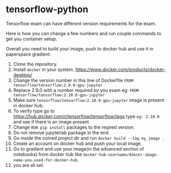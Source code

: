 # tensorflow-python

Tensorflow exam can have different version requirements for the exam.

Here is how you can change a few numbers and run couple commands to get you container setup.

Overall you need to build your image, push to docker hub and use it in paperspace gradient.

1. Clone the repository.
2. Install `docker` in your system. https://www.docker.com/products/docker-desktop/
3. Change the version number in this line of Dockerfile `FROM tensorflow/tensorflow:2.9.0-gpu-jupyter`
4. Replace 2.9.0 with a number required by you exam eg: `FROM tensorflow/tensorflow:2.10.0-gpu-jupyter`
5. Make sure `tensorflow/tensorflow:2.10.0-gpu-jupyter` image is present in docker hub.
6. To verify type go to https://hub.docker.com/r/tensorflow/tensorflow/tags type `eg: 2.10.0` and see if there is an image present.
7. Change `RUN pip install` packages to the reqired version.
8. Do not remove jupyterlab package in the end.
9. Go inside the colned project dir and run `docker build --tag my_image .`
10. Create an account on docker hub and push your local image.
11. Go to gradient and use your image(in the advanced section of notebooks) from docker hub like `docker-hub-username/dokcer-image-name-you-used-for-docker-hub`.
12. you are all set.

    
